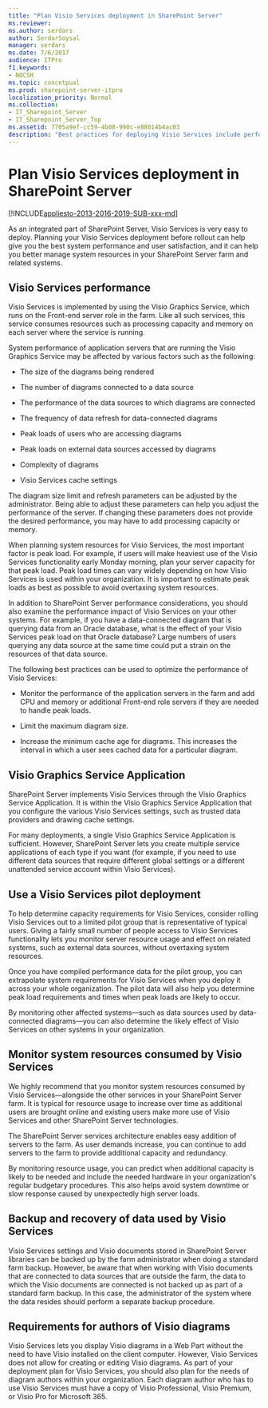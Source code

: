 ```yaml
---
title: "Plan Visio Services deployment in SharePoint Server"
ms.reviewer: 
ms.author: serdars
author: SerdarSoysal
manager: serdars
ms.date: 7/6/2017
audience: ITPro
f1.keywords:
- NOCSH
ms.topic: concetpual
ms.prod: sharepoint-server-itpro
localization_priority: Normal
ms.collection:
- IT_Sharepoint_Server
- IT_Sharepoint_Server_Top
ms.assetid: 7705a9ef-cc59-4b08-990c-e88014b4ac03
description: "Best practices for deploying Visio Services include performance planning, using a pilot program, monitoring your deployment, and backing up your data."
---
```


# Plan Visio Services deployment in SharePoint Server

[!INCLUDE[appliesto-2013-2016-2019-SUB-xxx-md](../includes/appliesto-2013-2016-2019-SUB-xxx-md.md)] 
  
As an integrated part of SharePoint Server, Visio Services is very easy to deploy. Planning your Visio Services deployment before rollout can help give you the best system performance and user satisfaction, and it can help you better manage system resources in your SharePoint Server farm and related systems. 
  
## Visio Services performance

Visio Services is implemented by using the Visio Graphics Service, which runs on the Front-end server role in the farm. Like all such services, this service consumes resources such as processing capacity and memory on each server where the service is running.
  
System performance of application servers that are running the Visio Graphics Service may be affected by various factors such as the following:
  
- The size of the diagrams being rendered
    
- The number of diagrams connected to a data source
    
- The performance of the data sources to which diagrams are connected
    
- The frequency of data refresh for data-connected diagrams
    
- Peak loads of users who are accessing diagrams
    
- Peak loads on external data sources accessed by diagrams
    
- Complexity of diagrams
    
- Visio Services cache settings
    
The diagram size limit and refresh parameters can be adjusted by the administrator. Being able to adjust these parameters can help you adjust the performance of the server. If changing these parameters does not provide the desired performance, you may have to add processing capacity or memory.
  
When planning system resources for Visio Services, the most important factor is peak load. For example, if users will make heaviest use of the Visio Services functionality early Monday morning, plan your server capacity for that peak load. Peak load times can vary widely depending on how Visio Services is used within your organization. It is important to estimate peak loads as best as possible to avoid overtaxing system resources.
  
In addition to SharePoint Server performance considerations, you should also examine the performance impact of Visio Services on your other systems. For example, if you have a data-connected diagram that is querying data from an Oracle database, what is the effect of your Visio Services peak load on that Oracle database? Large numbers of users querying any data source at the same time could put a strain on the resources of that data source.
  
The following best practices can be used to optimize the performance of Visio Services:
  
- Monitor the performance of the application servers in the farm and add CPU and memory or additional Front-end role servers if they are needed to handle peak loads.
    
- Limit the maximum diagram size.
    
- Increase the minimum cache age for diagrams. This increases the interval in which a user sees cached data for a particular diagram.
    
## Visio Graphics Service Application

SharePoint Server implements Visio Services through the Visio Graphics Service Application. It is within the Visio Graphics Service Application that you configure the various Visio Services settings, such as trusted data providers and drawing cache settings.
  
For many deployments, a single Visio Graphics Service Application is sufficient. However, SharePoint Server lets you create multiple service applications of each type if you want (for example, if you need to use different data sources that require different global settings or a different unattended service account within Visio Services).
  
## Use a Visio Services pilot deployment

To help determine capacity requirements for Visio Services, consider rolling Visio Services out to a limited pilot group that is representative of typical users. Giving a fairly small number of people access to Visio Services functionality lets you monitor server resource usage and effect on related systems, such as external data sources, without overtaxing system resources.
  
Once you have compiled performance data for the pilot group, you can extrapolate system requirements for Visio Services when you deploy it across your whole organization. The pilot data will also help you determine peak load requirements and times when peak loads are likely to occur.
  
By monitoring other affected systems—such as data sources used by data-connected diagrams—you can also determine the likely effect of Visio Services on other systems in your organization.
  
## Monitor system resources consumed by Visio Services

We highly recommend that you monitor system resources consumed by Visio Services—alongside the other services in your SharePoint Server farm. It is typical for resource usage to increase over time as additional users are brought online and existing users make more use of Visio Services and other SharePoint Server technologies.
  
The SharePoint Server services architecture enables easy addition of servers to the farm. As user demands increase, you can continue to add servers to the farm to provide additional capacity and redundancy.
  
By monitoring resource usage, you can predict when additional capacity is likely to be needed and include the needed hardware in your organization's regular budgetary procedures. This also helps avoid system downtime or slow response caused by unexpectedly high server loads.
  
## Backup and recovery of data used by Visio Services

Visio Services settings and Visio documents stored in SharePoint Server libraries can be backed up by the farm administrator when doing a standard farm backup. However, be aware that when working with Visio documents that are connected to data sources that are outside the farm, the data to which the Visio documents are connected is not backed up as part of a standard farm backup. In this case, the administrator of the system where the data resides should perform a separate backup procedure.
  
## Requirements for authors of Visio diagrams

Visio Services lets you display Visio diagrams in a Web Part without the need to have Visio installed on the client computer. However, Visio Services does not allow for creating or editing Visio diagrams. As part of your deployment plan for Visio Services, you should also plan for the needs of diagram authors within your organization. Each diagram author who has to use Visio Services must have a copy of Visio Professional, Visio Premium, or Visio Pro for Microsoft 365.
  

